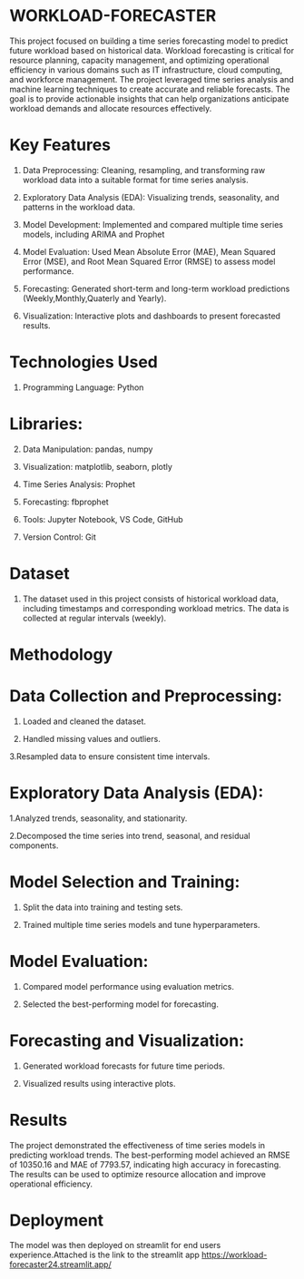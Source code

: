 # WORKLOAD-FORECASTER
This project focused on building a time series forecasting model to predict future workload based on historical data. Workload forecasting is critical for resource planning, capacity management, and optimizing operational efficiency in various domains such as IT infrastructure, cloud computing, and workforce management.
The project leveraged time series analysis and machine learning techniques to create accurate and reliable forecasts. The goal is to provide actionable insights that can help organizations anticipate workload demands and allocate resources effectively.

# Key Features
1. Data Preprocessing: Cleaning, resampling, and transforming raw workload data into a suitable format for time series analysis.

2. Exploratory Data Analysis (EDA): Visualizing trends, seasonality, and patterns in the workload data.

3. Model Development: Implemented and compared multiple time series models, including ARIMA and Prophet

4. Model Evaluation: Used Mean Absolute Error (MAE), Mean Squared Error (MSE), and Root Mean Squared Error (RMSE) to assess model performance.

5. Forecasting: Generated short-term and long-term workload predictions (Weekly,Monthly,Quaterly and Yearly).

6. Visualization: Interactive plots and dashboards to present forecasted results.

# Technologies Used
1. Programming Language: Python

# Libraries:

2. Data Manipulation: pandas, numpy

3. Visualization: matplotlib, seaborn, plotly

4. Time Series Analysis: Prophet

5. Forecasting: fbprophet

6. Tools: Jupyter Notebook, VS Code, GitHub

7. Version Control: Git

# Dataset
1. The dataset used in this project consists of historical workload data, including timestamps and corresponding workload metrics. The data is collected at regular intervals (weekly).

# Methodology
# Data Collection and Preprocessing:

1. Loaded and cleaned the dataset.

2. Handled missing values and outliers.

3.Resampled data to ensure consistent time intervals.

# Exploratory Data Analysis (EDA):

1.Analyzed trends, seasonality, and stationarity.

2.Decomposed the time series into trend, seasonal, and residual components.

# Model Selection and Training:

1. Split the data into training and testing sets.

2. Trained multiple time series models and tune hyperparameters.

# Model Evaluation:

1. Compared model performance using evaluation metrics.

2. Selected the best-performing model for forecasting.

# Forecasting and Visualization:

1. Generated workload forecasts for future time periods.

2. Visualized results using interactive plots.

# Results
The project demonstrated the effectiveness of time series models in predicting workload trends. The best-performing model achieved an RMSE of 10350.16 and MAE of 7793.57, indicating high accuracy in forecasting. The results can be used to optimize resource allocation and improve operational efficiency.
# Deployment 
The model was then deployed on streamlit for end users experience.Attached is the link to the streamlit app 
https://workload-forecaster24.streamlit.app/
